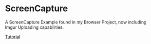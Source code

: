 # ScreenCapture
A ScreenCapture Example found in my Browser Project, now including Imgur Uploading capabilities.  

[Tutorial](http://www.vbforums.com/showthread.php?864483-ScreenCapture-amp-Imgur-API&p=5303149#post5303149)
